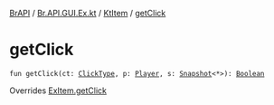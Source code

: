 [BrAPI](../../index.md) / [Br.API.GUI.Ex.kt](../index.md) / [KtItem](index.md) / [getClick](./get-click.md)

# getClick

`fun getClick(ct: `[`ClickType`](https://hub.spigotmc.org/javadocs/spigot/org/bukkit/event/inventory/ClickType.html)`, p: `[`Player`](https://hub.spigotmc.org/javadocs/spigot/org/bukkit/entity/Player.html)`, s: `[`Snapshot`](../../-br.-a-p-i.-g-u-i.-ex/-snapshot/index.md)`<*>): `[`Boolean`](https://kotlinlang.org/api/latest/jvm/stdlib/kotlin/-boolean/index.html)

Overrides [ExItem.getClick](../../-br.-a-p-i.-g-u-i.-ex/-ex-item/get-click.md)

